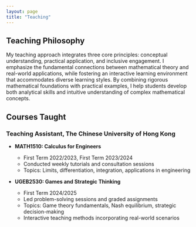 ```yaml
---
layout: page
title: "Teaching"
---
```


## Teaching Philosophy

My teaching approach integrates three core principles: conceptual understanding, practical application, and inclusive engagement. I emphasize the fundamental connections between mathematical theory and real-world applications, while fostering an interactive learning environment that accommodates diverse learning styles. By combining rigorous mathematical foundations with practical examples, I help students develop both analytical skills and intuitive understanding of complex mathematical concepts.

## Courses Taught

### Teaching Assistant, The Chinese University of Hong Kong

- **MATH1510: Calculus for Engineers**
  - First Term 2022/2023, First Term 2023/2024
  - Conducted weekly tutorials and consultation sessions
  - Topics: Limits, differentiation, integration, applications in engineering
  <!-- - Average class size: 30-35 students per tutorial section -->

- **UGEB2530: Games and Strategic Thinking**
  - First Term 2024/2025
  - Led problem-solving sessions and graded assignments
  - Topics: Game theory fundamentals, Nash equilibrium, strategic decision-making
  - Interactive teaching methods incorporating real-world scenarios

<!-- ## Teaching Materials
Available upon request:
- Tutorial worksheets
- Practice problems
- Supplementary notes -->
